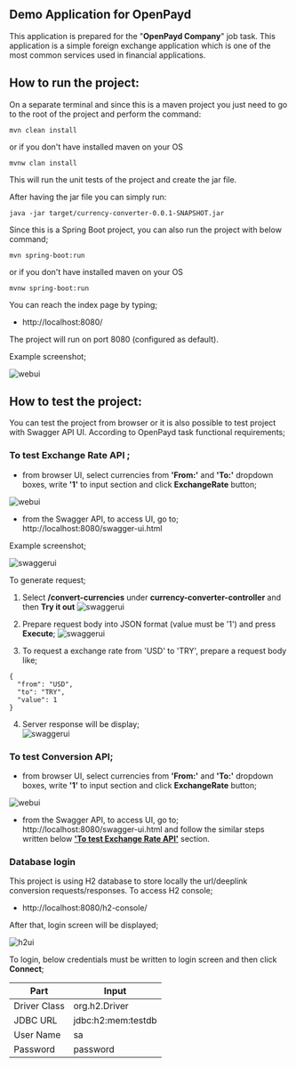 Demo Application for OpenPayd 
-----------------------------
This  application is prepared for the "**OpenPayd Company**" job task.  This application is a simple foreign exchange application which is one of the
most common services used in financial applications.

How to run the project:
-----------------------

On a separate terminal and since this is a maven project you just need to go to the root of the project and perform the command:
```
mvn clean install
```
or if you don't have installed maven on your OS

```
mvnw clan install
```


This will run the unit tests of the project and create the jar file.

After having the jar file you can simply run:

```
java -jar target/currency-converter-0.0.1-SNAPSHOT.jar
```

Since this is a Spring Boot project, you can also run the project with below command;
```
mvn spring-boot:run
```

or if you don't have installed maven on your OS
```
mvnw spring-boot:run
```

You can reach the index page by typing;

*  http://localhost:8080/

The project will run on port 8080 (configured as default).

Example screenshot;

![webui](./src/main/resources/img/screen1.png)


How to test the project:
-----------------------

You can test the project from browser or it is also possible to test project with Swagger API UI.
According to OpenPayd task functional requirements;

### To test Exchange Rate API ; 
* from browser UI, select currencies from **'From:'** and **'To:'** dropdown boxes, write **'1'** to input section and 
  click **ExchangeRate** button;
  
![webui](./src/main/resources/img/screen3.png)


* from the Swagger API, to access UI, go to;  http://localhost:8080/swagger-ui.html

Example screenshot;

![swaggerui](./src/main/resources/img/screen2.png)

To generate request;
1. Select **/convert-currencies** under **currency-converter-controller** and then **Try it out**
  ![swaggerui](./src/main/resources/img/screen5.png)

2. Prepare request body into JSON format (value must be '1') and press **Execute**;
  ![swaggerui](./src/main/resources/img/screen6.png)

3. To request a exchange rate from 'USD' to 'TRY', prepare a request body like;
```
{
  "from": "USD",
  "to": "TRY",
  "value": 1
}
```

4. Server response will be display;  
  ![swaggerui](./src/main/resources/img/screen7.png)

### To test Conversion API;

* from browser UI, select currencies from **'From:'** and **'To:'** dropdown boxes, write **'1'** to input section and
  click **ExchangeRate** button;

![webui](./src/main/resources/img/screen4.png)

* from the Swagger API, to access UI, go to;  http://localhost:8080/swagger-ui.html and follow the similar steps written below 
  **['To test Exchange Rate API'](#to-test-exchange-rate-api-)** section.

### Database login

This project is using H2 database to store locally the url/deeplink conversion requests/responses. To access H2 console;
*  http://localhost:8080/h2-console/

After that, login screen will be displayed;

![h2ui](./src/main/resources/img/screen8.png)

To login, below credentials must be written to login screen and then click **Connect**;

| Part  | Input |
| ------------- | ------------- |
| Driver Class  | org.h2.Driver |
| JDBC URL  | jdbc:h2:mem:testdb  |
| User Name | sa  |
| Password  | password  |

